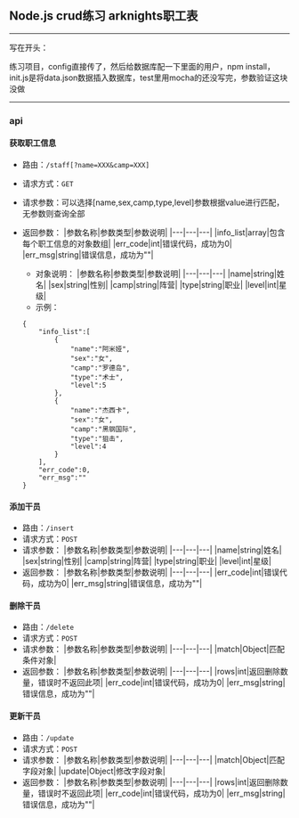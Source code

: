 ## Node.js crud练习 arknights职工表

---
写在开头：

练习项目，config直接传了，然后给数据库配一下里面的用户，npm install，init.js是将data.json数据插入数据库，test里用mocha的还没写完，参数验证这块没做

---

### api

####  获取职工信息
- 路由：`/staff[?name=XXX&camp=XXX]`
- 请求方式：`GET`
- 请求参数：可以选择[name,sex,camp,type,level]参数根据value进行匹配，无参数则查询全部
- 返回参数：
	|参数名称|参数类型|参数说明|
	|---|---|---|
	|info_list|array|包含每个职工信息的对象数组|
	|err_code|int|错误代码，成功为0|
	|err_msg|string|错误信息，成功为""|
	- 对象说明：
		|参数名称|参数类型|参数说明|
		|---|---|---|
		|name|string|姓名|
		|sex|string|性别|
		|camp|string|阵营|
		|type|string|职业|
		|level|int|星级|
	- 示例：

	```
	{
		"info_list":[
			{
				"name":"阿米娅",
				"sex":"女",
				"camp":"罗德岛",
				"type":"术士",
				"level":5
			},
			{
				"name":"杰西卡",
				"sex":"女",
				"camp":"黑钢国际",
				"type":"狙击",
				"level":4
			}
		],
		"err_code":0,
		"err_msg":""
	}
	```

#### 添加干员
- 路由：`/insert`
- 请求方式：`POST`
- 请求参数：
	|参数名称|参数类型|参数说明|
	|---|---|---|
	|name|string|姓名|
	|sex|string|性别|
	|camp|string|阵营|
	|type|string|职业|
	|level|int|星级|
- 返回参数：
	|参数名称|参数类型|参数说明|
	|---|---|---|
	|err_code|int|错误代码，成功为0|
	|err_msg|string|错误信息，成功为""|

#### 删除干员
- 路由：`/delete`
- 请求方式：`POST`
- 请求参数：
	|参数名称|参数类型|参数说明|
	|---|---|---|
	|match|Object|匹配条件对象|
- 返回参数：
	|参数名称|参数类型|参数说明|
	|---|---|---|
	|rows|int|返回删除数量，错误时不返回此项|
	|err_code|int|错误代码，成功为0|
	|err_msg|string|错误信息，成功为""|

#### 更新干员
- 路由：`/update`
- 请求方式：`POST`
- 请求参数：
	|参数名称|参数类型|参数说明|
	|---|---|---|
	|match|Object|匹配字段对象|
	|update|Object|修改字段对象|
- 返回参数：
	|参数名称|参数类型|参数说明|
	|---|---|---|
	|rows|int|返回删除数量，错误时不返回此项|
	|err_code|int|错误代码，成功为0|
	|err_msg|string|错误信息，成功为""|
